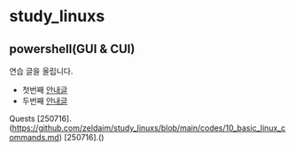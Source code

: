 # study_linuxs
## powershell(GUI & CUI)
연습 글을 올립니다.

- 첫번째
[안내글](codes/10_powershell.sh )
- 두번째
[안내글](codes/20_dir.sh)

Quests 
[250716].(https://github.com/zeldaim/study_linuxs/blob/main/codes/10_basic_linux_commands.md)
[250716].()